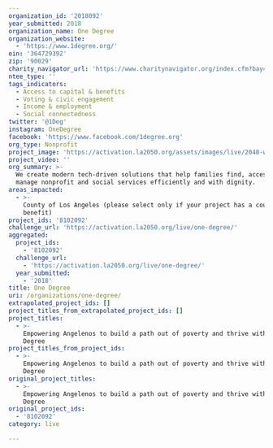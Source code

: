 ```yaml
---
organization_id: '2018092'
year_submitted: 2018
organization_name: One Degree
organization_website:
  - 'https://www.1degree.org/'
ein: '364729392'
zip: '90029'
charity_navigator_url: 'https://www.charitynavigator.org/index.cfm?bay=search.profile&ein=364729392'
ntee_type: ''
tags_indicators:
  - Access to capital & benefits
  - Voting & civic engagement
  - Income & employment
  - Social connectedness
twitter: '@1Deg'
instagram: OneDegree
facebook: 'https://www.facebook.com/1degree.org'
org_type: Nonprofit
project_image: 'https://activation.la2050.org/assets/images/live/2048-wide/one-degree.jpg'
project_video: ''
org_summary: >-
  We create modern tech-driven solutions that help families find, access, and
  manage nonprofit and social services efficiently and with dignity.
areas_impacted:
  - >-
    County of Los Angeles (please select only if your project has a countywide
    benefit)
project_ids: '8102092'
challenge_url: 'https://activation.la2050.org/live/one-degree/'
aggregated:
  project_ids:
    - '8102092'
  challenge_url:
    - 'https://activation.la2050.org/live/one-degree/'
  year_submitted:
    - '2018'
title: One Degree
uri: /organizations/one-degree/
extrapolated_project_ids: []
project_titles_from_extrapolated_project_ids: []
project_titles:
  - >-
    Empowering Angelenos to build a path out of poverty and thrive with One
    Degree
project_titles_from_project_ids:
  - >-
    Empowering Angelenos to build a path out of poverty and thrive with One
    Degree
original_project_titles:
  - >-
    Empowering Angelenos to build a path out of poverty and thrive with One
    Degree
original_project_ids:
  - '8102092'
category: live

---
```

